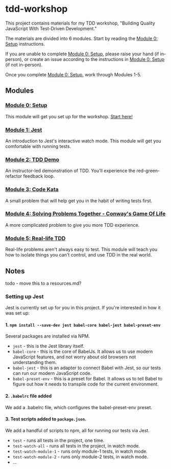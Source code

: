 # tdd-workshop
This project contains materials for my TDD workshop, "Building Quality JavaScript With Test-Driven Development."

The materials are divided into 6 modules. Start by reading the [Module 0: Setup](./module-0/README.md) instructions. 

If you are unable to complete [Module 0: Setup](./module-0/README.md), please raise your hand (if in-person), or create an issue according to the instructions in [Module 0: Setup](./module-0/README.md) (if not in-person). 

Once you complete [Module 0: Setup](./module-0/README.md), work through Modules 1-5.



## Modules

### [Module 0: Setup](./module-0/README.md)

This module will get you set up for the workshop. [Start here!](./module-0/README.md)

### [Module 1: Jest](./module-1/README.md)

An introduction to Jest's interactive watch mode. This module will get you comfortable with running tests.

### [Module 2: TDD Demo](./module-2/README.md)

An instructor-led demonstration of TDD. You'll experience the red-green-refactor feedback loop.

### [Module 3: Code Kata](./module-3/README.md)

A small problem that will help get you in the habit of writing tests first.

### [Module 4: Solving Problems Together - Conway's Game Of Life](./module-4/README.md)

A more complicated problem to give you more TDD experience.

### [Module 5: Real-life TDD](./module-5/README.md)

Real-life problems aren't always easy to test. This module will teach you how to isolate things you can't control, and use TDD in the real world.

## Notes

todo - move this to a resources.md?

### Setting up Jest

Jest is currently set up for you in this project. If you're interested in how it was set up:

#### 1. `npm install --save-dev jest babel-core babel-jest babel-preset-env`

Several packages are installed via NPM.

* `jest` - this is the Jest library itself.
* `babel-core` - this is the core of BabelJs. It allows us to use modern JavaScript features, and not worry about old browsers not understanding them.
* `babel-jest` - this is an adapter to connect Babel with Jest, so our tests can run our modern JavaScript code.
* `babel-preset-env` - this is a preset for Babel. It allows us to tell Babel to figure out how it needs to transpile code for the current environment.

#### 2. `.babelrc` file added

We add a .babelrc file, which configures the babel-preset-env preset.

#### 3. Test scripts added to `package.json`. 

We add a handful of scripts to npm, all for running our tests via Jest.

* `test` - runs all tests in the project, one time.
* `test-watch-all` - runs all tests in the project, in watch mode.
* `test-watch-module-1` - runs only module-1 tests, in watch mode.
* `test-watch-module-2` - runs only module-2 tests, in watch mode.
* ...
